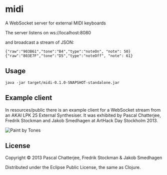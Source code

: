 # midi

A WebSocket server for external MIDI keyboards

The server listens on ws://localhost:8080

and broadcast a stream of JSON:

    {"raw":"903B61","tone":"B4","type":"noteOn", "note": 50}
    {"raw":"803E7F","tone":"D5","type":"noteOff", "note": 61} 

## Usage

    java -jar target/midi-0.1.0-SNAPSHOT-standalone.jar

## Example client

In resources/public there is an example client for a WebSocket stream from an AKAI LPK 25 External Synthesiser. 
It was exhibited by Pascal Chatterjee, Fredrik Stockman and Jakob Smedhagen at ArtHack Day Stockholm 2013.

![Paint by Tones](https://raw.github.com/pascalc/midi/master/resources/public/paint_by_tones.png)

## License

Copyright © 2013 Pascal Chatterjee, Fredrik Stockman & Jakob Smedhagen

Distributed under the Eclipse Public License, the same as Clojure.
